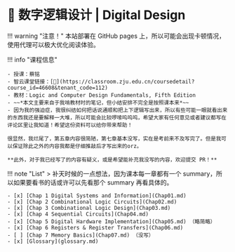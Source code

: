 # 🔮 数字逻辑设计 | Digital Design

!!! warning "注意！"
    本站部署在 GitHub pages 上，所以可能会出现卡顿情况，使用代理可以极大优化阅读体验。

!!! info "课程信息"

    - 授课：蔡铭
    - 智云课堂链接：[🔗](https://classroom.zju.edu.cn/coursedetail?course_id=46608&tenant_code=112)
    - 教材：Logic and Computer Design Fundamentals, Fifth Edition
    - ~~*本文主要来自于我啃教材时的笔记，但小结安排不完全是按照课本来*~~
    - 因为我的强迫症，我很纠结如何把话说通顺和把上下逻辑写出来，所以有些可能一眼就看出来的东西我还是要解释一大堆，所以可能会比较啰嗦呜呜呜，希望大家有任何意见或者建议都写在评论区里让我知道！希望这份资料可以给你带来帮助！

    很显然，我烂尾了，第五章内容很简陋，第七章基本没写，实在是考前来不及写完了。但是我可以保证除此之外的内容我都是仔细推敲后才写出来的orz。

    **此外，对于我已经写了的内容有疑义，或是希望能补充我没写的内容，欢迎提交 PR！**

!!! note "List"
    > 补天时候的一点想法，因为课本每一章都有一个 summary，所以如果要看书的话或许可以先看那个 summary 再看具体的。

    - [x] [Chap 1 Digital Systems and Information](Chap01.md)
    - [x] [Chap 2 Combinational Logic Circuits](Chap02.md)
    - [x] [Chap 3 Combinational Logic Design](Chap03.md)
    - [x] [Chap 4 Sequential Circuits](Chap04.md)
    - [x] [Chap 5 Digital Hardware Implementation](Chap05.md) （略简略）
    - [x] [Chap 6 Registers & Register Transfers](Chap06.md)
    - [ ] [Chap 7 Memory Basics](Chap07.md) （没写）
    - [x] [Glossary](glossary.md)
